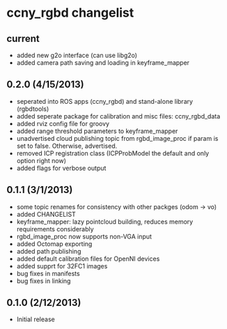 ccny_rgbd changelist
========================

current
------------------------
 * added new g2o interface (can use libg2o)
 * added camera path saving and loading in keyframe_mapper

0.2.0        (4/15/2013)
------------------------
 * seperated into ROS apps (ccny_rgbd) and stand-alone library (rgbdtools)
 * added seperate package for calibration and misc files: ccny_rgbd_data
 * added rviz config file for groovy
 * added range threshold parameters to keyframe_mapper
 * unadvertised cloud publishing topic from rgbd_image_proc if param is set to false. Otherwise, advertised.
 * removed ICP registration class (ICPProbModel the default and only option right now)
 * added flags for verbose output

0.1.1         (3/1/2013)
------------------------
 * some topic renames for consistency with other packges (odom -> vo)
 * added CHANGELIST
 * keyframe_mapper: lazy pointcloud building, reduces memory requirements considerably
 * rgbd_image_proc now supports non-VGA input
 * added Octomap exporting
 * added path publishing
 * added default calibration files for OpenNI devices
 * added supprt for 32FC1 images
 * bug fixes in manifests
 * bug fixes in linking

0.1.0        (2/12/2013)
------------------------
 * Initial release
